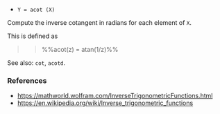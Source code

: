 * `Y = acot (X)`

Compute the inverse cotangent in radians for each element of `X`.

This is defined as

>> %%acot(z) = atan(1/z)%%

See also: `cot`, `acotd`.

### References

* https://mathworld.wolfram.com/InverseTrigonometricFunctions.html
* https://en.wikipedia.org/wiki/Inverse_trigonometric_functions
